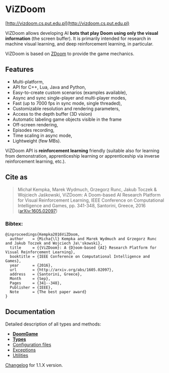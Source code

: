 # ViZDoom
[http://vizdoom.cs.put.edu.pl](http://vizdoom.cs.put.edu.pl)

ViZDoom allows developing AI **bots that play Doom using only the visual information** (the screen buffer). It is primarily intended for research in machine visual learning, and deep reinforcement learning, in particular.

ViZDoom is based on [ZDoom](https://github.com/rheit/zdoom) to provide the game mechanics.

## Features
- Multi-platform,
- API for C++, Lua, Java and Python,
- Easy-to-create custom scenarios (examples available),
- Async and sync single-player and multi-player modes,
- Fast (up to 7000 fps in sync mode, single threaded),
- Customizable resolution and rendering parameters,
- Access to the depth buffer (3D vision)
- Automatic labeling game objects visible in the frame
- Off-screen rendering,
- Episodes recording,
- Time scaling in async mode,
- Lightweight (few MBs).

ViZDoom API is **reinforcement learning** friendly (suitable also for learning from demonstration, apprenticeship learning or apprenticeship via inverse reinforcement learning, etc.).


## Cite as

>Michał Kempka, Marek Wydmuch, Grzegorz Runc, Jakub Toczek & Wojciech Jaśkowski, ViZDoom: A Doom-based AI Research Platform for Visual Reinforcement Learning, IEEE Conference on Computational Intelligence and Games, pp. 341-348, Santorini, Greece, 2016	([arXiv:1605.02097](http://arxiv.org/abs/1605.02097))

### Bibtex:
```
@inproceedings{Kempka2016ViZDoom,
  author    = {Micha{\l} Kempka and Marek Wydmuch and Grzegorz Runc and Jakub Toczek and Wojciech Ja\'skowski},
  title     = {{ViZDoom}: A {D}oom-based {AI} Research Platform for Visual Reinforcement Learning},
  booktitle = {IEEE Conference on Computational Intelligence and Games},  
  year      = {2016},
  url       = {http://arxiv.org/abs/1605.02097},
  address   = {Santorini, Greece},
  Month     = {Sep},
  Pages     = {341--348},
  Publisher = {IEEE},
  Note      = {The best paper award}
}
```

## Documentation

Detailed description of all types and methods:

- **[DoomGame](DoomGame.md)**
- **[Types](Types.md)**
- [Configuration files](ConfigFile.md)
- [Exceptions](Exceptions.md)
- [Utilities](Utilities.md)

[Changelog](Changelog.md) for 1.1.X version.

